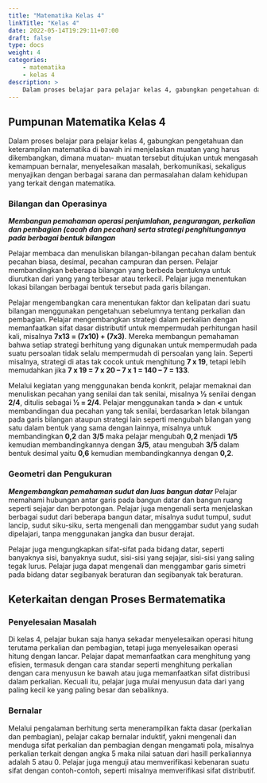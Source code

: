 ```yaml
---
title: "Matematika Kelas 4"
linkTitle: "Kelas 4"
date: 2022-05-14T19:29:11+07:00
draft: false
type: docs
weight: 4
categories:
    - matematika
    - kelas 4
description: >
    Dalam proses belajar para pelajar kelas 4, gabungkan pengetahuan dan keterampilan matematika di bawah ini menjelaskan muatan yang harus dikembangkan, dimana muatan- muatan tersebut ditujukan untuk mengasah kemampuan bernalar, menyelesaikan masalah, berkomunikasi, sekaligus menyajikan dengan berbagai sarana dan permasalahan dalam kehidupan yang terkait dengan matematika.
---
```


## Pumpunan Matematika Kelas 4
Dalam proses belajar para pelajar kelas 4, gabungkan pengetahuan dan keterampilan matematika di bawah ini menjelaskan muatan yang harus dikembangkan, dimana muatan- muatan tersebut ditujukan untuk mengasah kemampuan bernalar, menyelesaikan masalah, berkomunikasi, sekaligus menyajikan dengan berbagai sarana dan permasalahan dalam kehidupan yang terkait dengan matematika.

### Bilangan dan Operasinya
***Membangun pemahaman operasi penjumlahan, pengurangan, perkalian dan pembagian (cacah dan pecahan) serta strategi penghitungannya pada berbagai bentuk bilangan***

Pelajar membaca dan menuliskan bilangan-bilangan pecahan dalam bentuk pecahan biasa, desimal, pecahan campuran dan persen. Pelajar membandingkan beberapa bilangan yang berbeda bentuknya untuk diurutkan dari yang yang terbesar atau terkecil. Pelajar juga menentukan lokasi bilangan berbagai bentuk tersebut pada garis bilangan.

Pelajar mengembangkan cara menentukan faktor dan kelipatan dari suatu bilangan menggunakan pengetahuan sebelumnya tentang perkalian dan pembagian. Pelajar mengembangkan strategi dalam perkalian dengan memanfaatkan sifat dasar distributif untuk mempermudah perhitungan hasil kali, misalnya **7x13 = (7x10) + (7x3)**. Mereka membangun pemahaman bahwa setiap strategi berhitung yang digunakan untuk mempermudah pada suatu persoalan tidak selalu mempermudah di persoalan yang lain. Seperti misalnya, strategi di atas tak cocok untuk menghitung **7 x 19**, tetapi lebih memudahkan jika **7 x 19 = 7 x 20 – 7 x 1 = 140 – 7 = 133**.

Melalui kegiatan yang menggunakan benda konkrit, pelajar memaknai dan menuliskan pecahan yang senilai dan tak senilai, misalnya **1⁄2** senilai dengan **2/4**, ditulis sebagai **1⁄2 = 2/4**. Pelajar menggunakan tanda **>** dan **<** untuk membandingan dua pecahan yang tak senilai, berdasarkan letak bilangan pada garis bilangan ataupun strategi lain seperti mengubah bilangan yang satu dalam bentuk yang sama dengan lainnya, misalnya untuk membandingkan **0,2** dan **3/5** maka pelajar mengubah **0,2** menjadi **1/5** kemudian membandingkannya dengan **3/5**, atau mengubah **3/5** dalam bentuk desimal yaitu **0,6** kemudian membandingkannya dengan **0,2**.

### Geometri dan Pengukuran
***Mengembangkan pemahaman sudut dan luas bangun datar***
Pelajar memahami hubungan antar garis pada bangun datar dan bangun ruang seperti sejajar dan berpotongan. Pelajar juga mengenali serta menjelaskan berbagai sudut dari beberapa bangun datar, misalnya sudut tumpul, sudut lancip, sudut siku-siku, serta mengenali dan menggambar sudut yang sudah dipelajari, tanpa menggunakan jangka dan busur derajat.

Pelajar juga mengungkapkan sifat-sifat pada bidang datar, seperti banyaknya sisi, banyaknya sudut, sisi-sisi yang sejajar, sisi-sisi yang saling tegak lurus. Pelajar juga dapat mengenali dan menggambar garis simetri pada bidang datar segibanyak beraturan dan segibanyak tak beraturan.

## Keterkaitan dengan Proses Bermatematika
### Penyelesaian Masalah
Di kelas 4, pelajar bukan saja hanya sekadar menyelesaikan operasi hitung terutama perkalian dan pembagian, tetapi juga menyelesaikan operasi hitung dengan lancar. Pelajar dapat memanfaatkan cara menghitung yang efisien, termasuk dengan cara standar seperti menghitung perkalian dengan cara menyusun ke bawah atau juga memanfaatkan sifat distribusi dalam perkalian. Kecuali itu, pelajar juga mulai menyusun data dari yang paling kecil ke yang paling besar dan sebaliknya.

### Bernalar
Melalui pengalaman berhitung serta menerampilkan fakta dasar (perkalian dan pembagian), pelajar cakap bernalar induktif, yakni mengenali dan menduga sifat perkalian dan pembagian dengan mengamati pola, misalnya perkalian terkait dengan angka 5 maka nilai satuan dari hasill perkaliannya adalah 5 atau 0. Pelajar juga menguji atau memverifikasi kebenaran suatu sifat dengan contoh-contoh, seperti misalnya memverifikasi sifat distributif.
